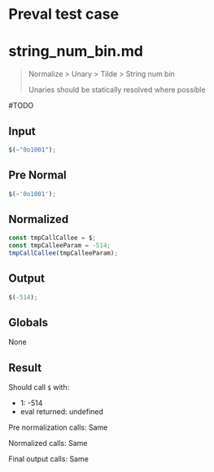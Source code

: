 # Preval test case

# string_num_bin.md

> Normalize > Unary > Tilde > String num bin
>
> Unaries should be statically resolved where possible

#TODO

## Input

`````js filename=intro
$(~"0o1001");
`````

## Pre Normal

`````js filename=intro
$(~'0o1001');
`````

## Normalized

`````js filename=intro
const tmpCallCallee = $;
const tmpCalleeParam = -514;
tmpCallCallee(tmpCalleeParam);
`````

## Output

`````js filename=intro
$(-514);
`````

## Globals

None

## Result

Should call `$` with:
 - 1: -514
 - eval returned: undefined

Pre normalization calls: Same

Normalized calls: Same

Final output calls: Same

